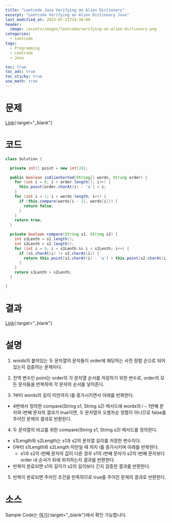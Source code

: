 ```yaml
---
title: "Leetcode Java Verifying an Alien Dictionary"
excerpt: "Leetcode Verifying an Alien Dictionary Java"
last_modified_at: 2023-07-21T19:30:00
header:
  image: /assets/images/leetcode/verifying-an-alien-dictionary.png
categories:
  - Leetcode
tags:
  - Programming
  - Leetcode
  - Java

toc: true
toc_ads: true
toc_sticky: true
use_math: true
---
```

# 문제
[Link](https://leetcode.com/problems/verifying-an-alien-dictionary){:target="_blank"}

# 코드
```java
class Solution {

  private int[] point = new int[26];

  public boolean isAlienSorted(String[] words, String order) {
    for (int i = 0; i < order.length(); i++) {
      this.point[order.charAt(i) - 'a'] = i;
    }
    for (int i = 1; i < words.length; i++) {
      if (this.compare(words[i - 1], words[i])) {
        return false;
      }
    }
    return true;
  }

  private boolean compare(String s1, String s2) {
    int s1Lenth = s1.length();
    int s2Lenth = s2.length();
    for (int i = 0; i < s1Lenth && i < s2Lenth; i++) {
      if (s1.charAt(i) != s2.charAt(i)) {
        return this.point[s1.charAt(i) - 'a'] > this.point[s2.charAt(i) - 'a'];
      }
    }
    return s1Lenth > s2Lenth;
  }

}
```

# 결과
[Link](https://leetcode.com/problems/verifying-an-alien-dictionary/submissions/1000082177/){:target="_blank"}

# 설명
1. words의 붙어있는 두 문자열의 문자들이 order에 해당하는 사전 정렬 순으로 되어 있는지 검증하는 문제이다.

2. 전역 변수인 point는 order의 각 문자열 순서를 저장하기 위한 변수로, order의 모든 문자들을 반복하여 각 문자의 순서를 넣어준다.

3. 1부터 words의 길이 미만까지 i를 증가시키면서 아래를 반복한다.
- 4번에서 정의한 compare(String s1, String s2) 메서드에 words의 $i - 1$번째 문자와 i번째 문자의 결과가 true이면, 두 문자열의 오름차순 정렬이 아니므로 false를 주어진 문제의 결과로 반환한다.

4. 두 문자열의 비교를 위한 compare(String s1, String s2) 메서드를 정의한다.
- s1Length와 s2Length는 s1과 s2의 문자열 길이를 저장한 변수이다.
- 0부터 s1Length와 s2Length 미만일 때 까지 i를 증가시키며 아래를 반복한다.
  - s1과 s2의 i번째 문자의 값이 다른 경우 s1의 i번째 문자가 s2의 i번째 문자보다 order 내 순서가 뒤에 위치하는지 결과를 반환한다.
- 반복이 완료되면 s1의 길이가 s2의 길이보다 긴지 검증한 결과를 반환한다.

5. 반복이 완료되면 주어진 조건을 만족하므로 true를 주어진 문제의 결과로 반환한다.


# 소스
Sample Code는 [여기](https://github.com/GracefulSoul/leetcode/blob/master/src/main/java/gracefulsoul/problems/VerifyingAnAlienDictionary.java){:target="_blank"}에서 확인 가능합니다.